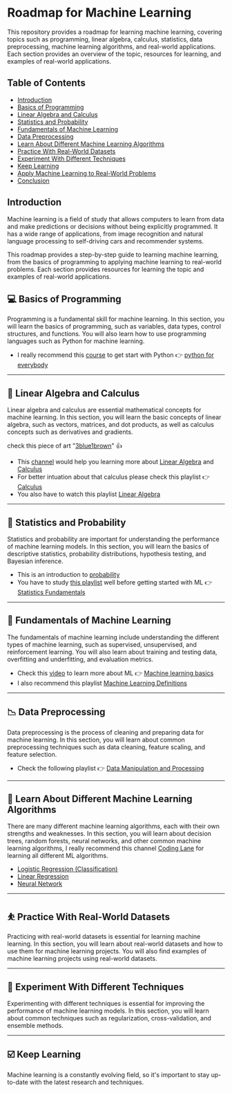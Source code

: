 # Roadmap for Machine Learning
This repository provides a roadmap for learning machine learning, covering topics such as programming, linear algebra, calculus, statistics, data preprocessing, machine learning algorithms, and real-world applications. Each section provides an overview of the topic, resources for learning, and examples of real-world applications.

## Table of Contents
- [Introduction](#Introduction)
- [Basics of Programming](#Basics-of-Programming)
- [Linear Algebra and Calculus](#Linear-Algebra-and-Calculus)
- [Statistics and Probability](#Statistics-and-Probability)
- [Fundamentals of Machine Learning](#Fundamentals-of-Machine-Learning)
- [Data Preprocessing](#Data-Preprocessing)
- [Learn About Different Machine Learning Algorithms](#Learn-About-Different-Machine-Learning-Algorithms)
- [Practice With Real-World Datasets](#Practice-With-Real-World-Datasets)
- [Experiment With Different Techniques](#Experiment-With-Different-Techniques)
- [Keep Learning](#Keep-Learning)
- [Apply Machine Learning to Real-World Problems](#Apply-Machine-Learning-to-Real-World-Problems)
- [Conclusion](#Conclusion)

## Introduction
Machine learning is a field of study that allows computers to learn from data and make predictions or decisions without being explicitly programmed. It has a wide range of applications, from image recognition and natural language processing to self-driving cars and recommender systems.

This roadmap provides a step-by-step guide to learning machine learning, from the basics of programming to applying machine learning to real-world problems. Each section provides resources for learning the topic and examples of real-world applications.

## :computer: Basics of Programming
Programming is a fundamental skill for machine learning. In this section, you will learn the basics of programming, such as variables, data types, control structures, and functions. You will also learn how to use programming languages such as Python for machine learning.

- I really recommend this [course](https://www.youtube.com/watch?v=avkSMuMHTI0&list=PLJLIYIKY1aBzR3KvoH30IZLABDs6ACPvc) to get start with Python :point_right: [python for everybody](https://www.youtube.com/watch?v=avkSMuMHTI0&list=PLJLIYIKY1aBzR3KvoH30IZLABDs6ACPvc)

***

## :calling: Linear Algebra and Calculus
Linear algebra and calculus are essential mathematical concepts for machine learning. In this section, you will learn the basic concepts of linear algebra, such as vectors, matrices, and dot products, as well as calculus concepts such as derivatives and gradients.

check this piece of art "[3blue1brown](https://www.youtube.com/@3blue1brown/playlists)" :thumbsup:

- This [channel](https://www.youtube.com/@3blue1brown/playlists) would help you learning more about [Linear Algebra](https://www.youtube.com/playlist?list=PLZHQObOWTQDPD3MizzM2xVFitgF8hE_ab) and [Calculus](https://www.youtube.com/playlist?list=PLZHQObOWTQDMsr9K-rj53DwVRMYO3t5Yr)
- For better intuation about that calculus please check this playlist :point_right: [Calculus](https://www.youtube.com/playlist?list=PLZHQObOWTQDMsr9K-rj53DwVRMYO3t5Yr)
- You also have to watch this playlist [Linear Algebra](https://www.youtube.com/playlist?list=PLZHQObOWTQDPD3MizzM2xVFitgF8hE_ab)

***

## :book: Statistics and Probability
Statistics and probability are important for understanding the performance of machine learning models. In this section, you will learn the basics of descriptive statistics, probability distributions, hypothesis testing, and Bayesian inference.

- This is an introduction to [probability](https://www.youtube.com/watch?v=8idr1WZ1A7Q&list=PLZHQObOWTQDOjmo3Y6ADm0ScWAlEXf-fp)
- You have to study [this playlist](https://www.youtube.com/watch?v=qBigTkBLU6g&list=PLblh5JKOoLUK0FLuzwntyYI10UQFUhsY9) well before getting started with ML :point_right: [Statistics Fundamentals](https://www.youtube.com/watch?v=qBigTkBLU6g&list=PLblh5JKOoLUK0FLuzwntyYI10UQFUhsY9)

***

## :robot: Fundamentals of Machine Learning
The fundamentals of machine learning include understanding the different types of machine learning, such as supervised, unsupervised, and reinforcement learning. You will also learn about training and testing data, overfitting and underfitting, and evaluation metrics.

- Check this [video](https://www.youtube.com/watch?v=ukzFI9rgwfU) to learn more about ML :point_right: [Machine learning basics](https://www.youtube.com/watch?v=ukzFI9rgwfU)
- I also recommend this playlist [Machine Learning Definitions](https://www.youtube.com/playlist?list=PLuhqtP7jdD8BpW2kOdIbjLI3HpuqeoMb-)

***

## 📉 Data Preprocessing
Data preprocessing is the process of cleaning and preparing data for machine learning. In this section, you will learn about common preprocessing techniques such as data cleaning, feature scaling, and feature selection.

- Check the following playlist 👉 [Data Manipulation and Processing](https://www.youtube.com/watch?v=C8sPV25PCs0&list=PLea0WJq13cnCno6_21x__20J9kBvrwyog&index=46)

***

## 🧮 Learn About Different Machine Learning Algorithms
There are many different machine learning algorithms, each with their own strengths and weaknesses. In this section, you will learn about decision trees, random forests, neural networks, and other common machine learning algorithms, I really recommend this channel [Coding Lane](https://www.youtube.com/@CodingLane) for learning all different ML algorithms.

- [Logistic Regression (Classification)](https://www.youtube.com/playlist?list=PLuhqtP7jdD8Chy7QIo5U0zzKP8-emLdny)
- [Linear Regression](https://www.youtube.com/playlist?list=PLuhqtP7jdD8AFocJuxC6_Zz0HepAWL9cF)
- [Neural Network](https://www.youtube.com/playlist?list=PLuhqtP7jdD8CftMk831qdE8BlIteSaNzD)

***

## ⛹️ Practice With Real-World Datasets
Practicing with real-world datasets is essential for learning machine learning. In this section, you will learn about real-world datasets and how to use them for machine learning projects. You will also find examples of machine learning projects using real-world datasets.

***

## 🥇 Experiment With Different Techniques
Experimenting with different techniques is essential for improving the performance of machine learning models. In this section, you will learn about common techniques such as regularization, cross-validation, and ensemble methods.

***

## ☑️ Keep Learning
Machine learning is a constantly evolving field, so it's important to stay up-to-date with the latest research and techniques.
